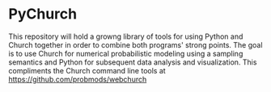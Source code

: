 # PyChurch

This repository will hold a growng library of tools for using Python and Church together in order to combine both programs' strong points.
The goal is to use Church for numerical probabilistic modeling using a sampling semantics and Python for subsequent data analysis and visualization. This compliments the Church command line tools at https://github.com/probmods/webchurch
